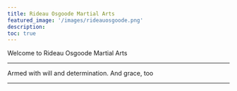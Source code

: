 ```yaml
---
title: Rideau Osgoode Martial Arts
featured_image: '/images/rideauosgoode.png'
description: 
toc: true
---
```

Welcome to Rideau Osgoode Martial Arts

____
Armed with will and determination. And grace, too
____